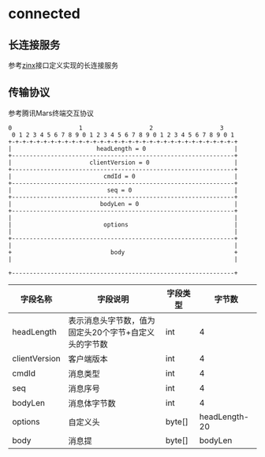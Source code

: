 # connected
## 长连接服务

参考[zinx](https://github.com/aceld/zinx)接口定义实现的长连接服务

## 传输协议
参考腾讯Mars终端交互协议

```
0                   1                   2                   3
 0 1 2 3 4 5 6 7 8 9 0 1 2 3 4 5 6 7 8 9 0 1 2 3 4 5 6 7 8 9 0 1
+-+-+-+-+-+-+-+-+-+-+-+-+-+-+-+-+-+-+-+-+-+-+-+-+-+-+-+-+-+-+-+-+
|                        headLength = 0                         |
+---------------------------------------------------------------+
|                      clientVersion = 0                        |
+---------------------------------------------------------------+
|                          cmdId = 0                            |
+---------------------------------------------------------------+
|                           seq = 0                             |
+---------------------------------------------------------------+
|                         bodyLen = 0                           |
+---------------------------------------------------------------+
|                                                               |
|                          options                              |
|                                                               |
+---------------------------------------------------------------+
|                                                               |
+                            body                               +
|                                                               |

+---------------------------------------------------------------+
```



| 字段名称      | 字段说明                                              | 字段类型 | 字节数        |
| ------------- | ----------------------------------------------------- | -------- | ------------- |
| headLength    | 表示消息头字节数，值为固定头20个字节+自定义头的字节数 | int      | 4             |
| clientVersion | 客户端版本                                            | int      | 4             |
| cmdId         | 消息类型                                              | int      | 4             |
| seq           | 消息序号                                              | int      | 4             |
| bodyLen       | 消息体字节数                                          | int      | 4             |
| options       | 自定义头                                              | byte[]   | headLength-20 |
| body          | 消息提                                                | byte[]   | bodyLen       |
